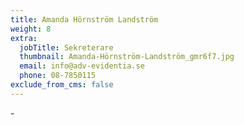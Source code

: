 ```yaml
---
title: Amanda Hörnström Landström
weight: 8
extra:
  jobTitle: Sekreterare
  thumbnail: Amanda-Hörnström-Landström_gmr6f7.jpg
  email: info@adv-evidentia.se
  phone: 08-7850115
exclude_from_cms: false
---
```


\-
